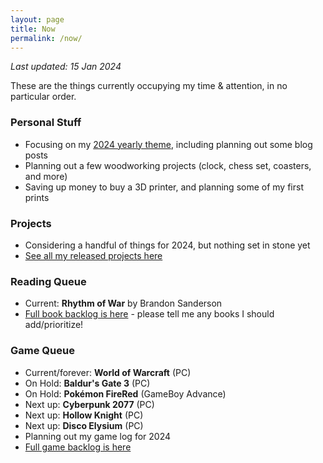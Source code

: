 ```yaml
---
layout: page
title: Now
permalink: /now/
---
```


*Last updated: 15 Jan 2024*

These are the things currently occupying my time & attention, in no particular order.

### Personal Stuff

- Focusing on my [2024 yearly theme](/year-of-understanding), including planning out some blog posts
- Planning out a few woodworking projects (clock, chess set, coasters, and more)
- Saving up money to buy a 3D printer, and planning some of my first prints

### Projects

- Considering a handful of things for 2024, but nothing set in stone yet
- [See all my released projects here](/projects)

### Reading Queue

- Current: **Rhythm of War** by Brandon Sanderson
- [Full book backlog is here][books] - please tell me any books I should add/prioritize!

### Game Queue

- Current/forever: **World of Warcraft** (PC)
- On Hold: **Baldur's Gate 3** (PC)
- On Hold: **Pokémon FireRed** (GameBoy Advance)
- Next up: **Cyberpunk 2077** (PC)
- Next up: **Hollow Knight** (PC)
- Next up: **Disco Elysium** (PC)
- Planning out my game log for 2024
- [Full game backlog is here][games]

[books]: https://docs.google.com/spreadsheets/d/1-1PcHF6xzFKTaTvxnfjm6bVgo4pd5yIr3nbxsbckoFo/edit?usp=sharing
[games]: https://docs.google.com/spreadsheets/d/1zg-SOYI8DlH-ibSNslfPtq0xJB4sEMb_7OHKbq2qclk/edit?usp=sharing
